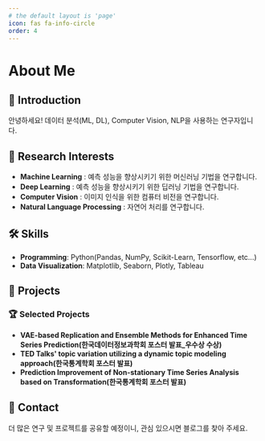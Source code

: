 ```yaml
---
# the default layout is 'page'
icon: fas fa-info-circle
order: 4
---
```


# About Me

## 👋 Introduction
안녕하세요! 데이터 분석(ML, DL), Computer Vision, NLP을 사용하는 연구자입니다.

## 📌 Research Interests
- **Machine Learning** : 예측 성능을 향상시키기 위한 머신러닝 기법을 연구합니다.
- **Deep Learning** : 예측 성능을 향상시키기 위한 딥러닝 기법을 연구합니다.
- **Computer Vision** : 이미지 인식을 위한 컴퓨터 비전을 연구합니다.
- **Natural Language Processing** : 자연어 처리를 연구합니다. 

## 🛠 Skills
- **Programming**: Python(Pandas, NumPy, Scikit-Learn, Tensorflow, etc...)
- **Data Visualization**: Matplotlib, Seaborn, Plotly, Tableau

## 📂 Projects 
### 🏆 Selected Projects
- **VAE-based Replication and Ensemble Methods for Enhanced Time Series Prediction(한국데이터정보과학회 포스터 발표_우수상 수상)**
- **TED Talks' topic variation utilizing a dynamic topic modeling approach(한국통계학회 포스터 발표)**
- **Prediction Improvement of Non-stationary Time Series Analysis based on Transformation(한국통계학회 포스터 발표)**

## 📮 Contact


더 많은 연구 및 프로젝트를 공유할 예정이니, 관심 있으시면 블로그를 찾아 주세요.
